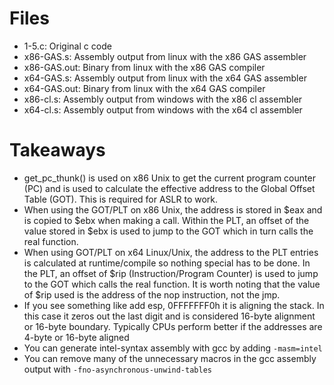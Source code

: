 # Files
- 1-5.c: Original c code
- x86-GAS.s: Assembly output from linux with the x86 GAS assembler
- x86-GAS.out: Binary from linux with the x86 GAS compiler
- x64-GAS.s: Assembly output from linux with the x64 GAS assembler
- x64-GAS.out: Binary from linux with the x64 GAS compiler
- x86-cl.s: Assembly output from windows with the x86 cl assembler
- x64-cl.s: Assembly output from windows with the x64 cl assembler

# Takeaways
- get_pc_thunk() is used on x86 Unix to get the current program counter (PC) and is used to calculate the effective address to the Global Offset Table (GOT). This is required for ASLR to work.
- When using the GOT/PLT on x86 Unix, the address is stored in $eax and is copied to $ebx when making a call. Within the PLT, an offset of the value stored in $ebx is used to jump to the GOT which in turn calls the real function.
- When using GOT/PLT on x64 Linux/Unix, the address to the PLT entries is calculated at runtime/compile so nothing special has to be done. In the PLT, an offset of $rip (Instruction/Program Counter) is used to jump to the GOT which calls the real function. It is worth noting that the value of $rip used is the address of the nop instruction, not the jmp.
- If you see something like add esp, 0FFFFFFF0h it is aligning the stack. In this case it zeros out the last digit and is considered 16-byte alignment or 16-byte boundary. Typically CPUs perform better if the addresses are 4-byte or 16-byte aligned
- You can generate intel-syntax assembly with gcc by adding `-masm=intel`
- You can remove many of the unnecessary macros in the gcc assembly output with `-fno-asynchronous-unwind-tables`
